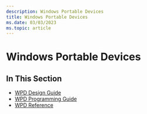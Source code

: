 ```yaml
---
description: Windows Portable Devices
title: Windows Portable Devices
ms.date: 03/03/2023
ms.topic: article
---
```


# Windows Portable Devices

## In This Section

- [WPD Design Guide](wpd-design-guide.md)
- [WPD Programming Guide](wpd-programming-guide.md)
- [WPD Reference](/previous-versions/windows/hardware/drivers/ff597901(v=vs.85))